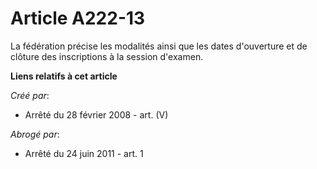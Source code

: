 # Article A222-13

La fédération précise les modalités ainsi que les dates d'ouverture et de clôture des inscriptions à la session d'examen.

**Liens relatifs à cet article**

_Créé par_:

  - Arrêté du 28 février 2008 - art. (V)

_Abrogé par_:

  - Arrêté du 24 juin 2011 - art. 1
